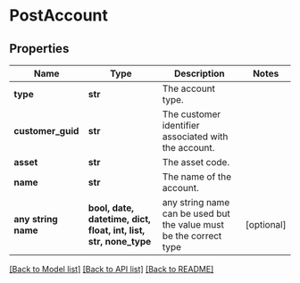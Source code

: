# PostAccount


## Properties
Name | Type | Description | Notes
------------ | ------------- | ------------- | -------------
**type** | **str** | The account type. | 
**customer_guid** | **str** | The customer identifier associated with the account. | 
**asset** | **str** | The asset code. | 
**name** | **str** | The name of the account. | 
**any string name** | **bool, date, datetime, dict, float, int, list, str, none_type** | any string name can be used but the value must be the correct type | [optional]

[[Back to Model list]](../README.md#documentation-for-models) [[Back to API list]](../README.md#documentation-for-api-endpoints) [[Back to README]](../README.md)



